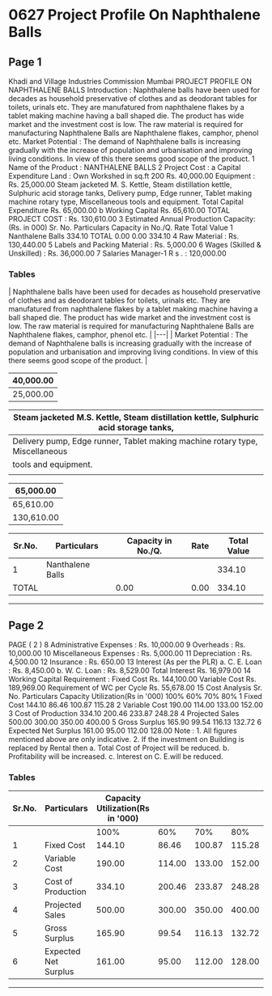 # 0627 Project Profile On Naphthalene Balls

## Page 1

Khadi and Village Industries Commission Mumbai PROJECT PROFILE ON NAPHTHALENE BALLS Introduction : Naphthalene balls have been used for decades as household preservative of clothes and as deodorant tables for toilets, urinals etc. They are manufatured from naphthalene flakes by a tablet making machine having a ball shaped die. The product has wide market and the investment cost is low. The raw material is required for manufacturing Naphthalene Balls are Naphthalene flakes, camphor, phenol etc. Market Potential : The demand of Naphthalene balls is increasing gradually with the increase of population and urbanisation and improving living conditions. In view of this there seems good scope of the product. 1 Name of the Product : NANTHALENE BALLS 2 Project Cost : a Capital Expenditure Land : Own Workshed in sq.ft 200 Rs. 40,000.00 Equipment : Rs. 25,000.00 Steam jacketed M. S. Kettle, Steam distillation kettle, Sulphuric acid storage tanks, Delivery pump, Edge runner, Tablet making machine rotary type, Miscellaneous tools and equipment. Total Capital Expenditure Rs. 65,000.00 b Working Capital Rs. 65,610.00 TOTAL PROJECT COST : Rs. 130,610.00 3 Estimated Annual Production Capacity: (Rs. in 000) Sr. No. Particulars Capacity in No./Q. Rate Total Value 1 Nanthalene Balls 334.10 TOTAL 0.00 0.00 334.10 4 Raw Material : Rs. 130,440.00 5 Labels and Packing Material : Rs. 5,000.00 6 Wages (Skilled & Unskilled) : Rs. 36,000.00 7 Salaries Manager-1 R s . : 120,000.00

### Tables

| Naphthalene balls have been used for decades as household preservative of clothes and as
deodorant tables for toilets, urinals etc. They are manufatured from naphthalene flakes by a tablet
making machine having a ball shaped die. The product has wide market and the investment cost is
low. The raw material is required for manufacturing Naphthalene Balls are Naphthalene flakes,
camphor, phenol etc. |
|---|
| Market Potential : The demand of Naphthalene balls is increasing gradually with the increase of
population and urbanisation and improving living conditions. In view of this there seems good scope of
the product. |

| 40,000.00 |
|---|
| 25,000.00 |

| Steam jacketed M.S. Kettle, Steam distillation kettle, Sulphuric acid storage tanks, |
|---|
| Delivery pump, Edge runner, Tablet making machine rotary type, Miscellaneous |
| tools and equipment. |
|  |

| 65,000.00 |
|---|
| 65,610.00 |
| 130,610.00 |

| Sr.No. | Particulars | Capacity in No./Q. | Rate | Total Value |
|---|---|---|---|---|
| 1 | Nanthalene Balls |  |  | 334.10 |
| TOTAL |  | 0.00 | 0.00 | 334.10 |

---

## Page 2

PAGE ( 2 ) 8 Administrative Expenses : Rs. 10,000.00 9 Overheads : Rs. 10,000.00 10 Miscellaneous Expenses : Rs. 5,000.00 11 Depreciation : Rs. 4,500.00 12 Insurance : Rs. 650.00 13 Interest (As per the PLR) a. C. E. Loan : Rs. 8,450.00 b. W. C. Loan : Rs. 8,529.00 Total Interest Rs. 16,979.00 14 Working Capital Requirement : Fixed Cost Rs. 144,100.00 Variable Cost Rs. 189,969.00 Requirement of WC per Cycle Rs. 55,678.00 15 Cost Analysis Sr. No. Particulars Capacity Utilization(Rs in '000) 100% 60% 70% 80% 1 Fixed Cost 144.10 86.46 100.87 115.28 2 Variable Cost 190.00 114.00 133.00 152.00 3 Cost of Production 334.10 200.46 233.87 248.28 4 Projected Sales 500.00 300.00 350.00 400.00 5 Gross Surplus 165.90 99.54 116.13 132.72 6 Expected Net Surplus 161.00 95.00 112.00 128.00 Note : 1. All figures mentioned above are only indicative. 2. If the investment on Building is replaced by Rental then a. Total Cost of Project will be reduced. b. Profitability will be increased. c. Interest on C. E.will be reduced.

### Tables

| Sr.No. | Particulars | Capacity Utilization(Rs in '000) |  |  |  |
|---|---|---|---|---|---|
|  |  | 100% | 60% | 70% | 80% |
| 1 | Fixed Cost | 144.10 | 86.46 | 100.87 | 115.28 |
| 2 | Variable Cost | 190.00 | 114.00 | 133.00 | 152.00 |
| 3 | Cost of Production | 334.10 | 200.46 | 233.87 | 248.28 |
| 4 | Projected Sales | 500.00 | 300.00 | 350.00 | 400.00 |
| 5 | Gross Surplus | 165.90 | 99.54 | 116.13 | 132.72 |
| 6 | Expected Net Surplus | 161.00 | 95.00 | 112.00 | 128.00 |

---
